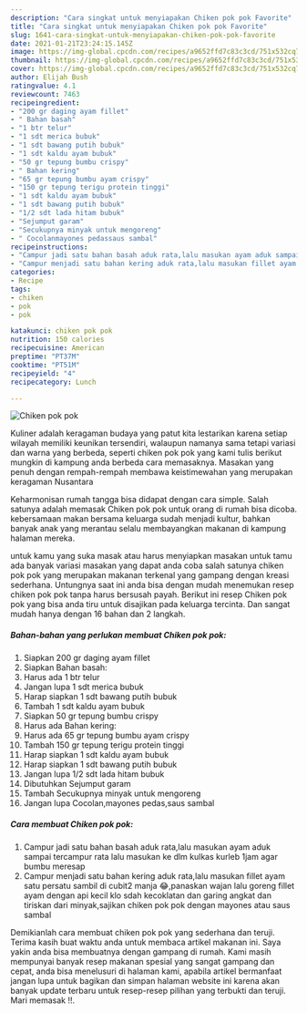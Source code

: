 ```yaml
---
description: "Cara singkat untuk menyiapakan Chiken pok pok Favorite"
title: "Cara singkat untuk menyiapakan Chiken pok pok Favorite"
slug: 1641-cara-singkat-untuk-menyiapakan-chiken-pok-pok-favorite
date: 2021-01-21T23:24:15.145Z
image: https://img-global.cpcdn.com/recipes/a9652ffd7c83c3cd/751x532cq70/chiken-pok-pok-foto-resep-utama.jpg
thumbnail: https://img-global.cpcdn.com/recipes/a9652ffd7c83c3cd/751x532cq70/chiken-pok-pok-foto-resep-utama.jpg
cover: https://img-global.cpcdn.com/recipes/a9652ffd7c83c3cd/751x532cq70/chiken-pok-pok-foto-resep-utama.jpg
author: Elijah Bush
ratingvalue: 4.1
reviewcount: 7463
recipeingredient:
- "200 gr daging ayam fillet"
- " Bahan basah"
- "1 btr telur"
- "1 sdt merica bubuk"
- "1 sdt bawang putih bubuk"
- "1 sdt kaldu ayam bubuk"
- "50 gr tepung bumbu crispy"
- " Bahan kering"
- "65 gr tepung bumbu ayam crispy"
- "150 gr tepung terigu protein tinggi"
- "1 sdt kaldu ayam bubuk"
- "1 sdt bawang putih bubuk"
- "1/2 sdt lada hitam bubuk"
- "Sejumput garam"
- "Secukupnya minyak untuk mengoreng"
- " Cocolanmayones pedassaus sambal"
recipeinstructions:
- "Campur jadi satu bahan basah aduk rata,lalu masukan ayam aduk sampai tercampur rata lalu masukan ke dlm kulkas kurleb 1jam agar bumbu meresap"
- "Campur menjadi satu bahan kering aduk rata,lalu masukan fillet ayam satu persatu sambil di cubit2 manja 😂,panaskan wajan lalu goreng fillet ayam dengan api kecil klo sdah kecoklatan dan garing angkat dan tiriskan dari minyak,sajikan chiken pok pok dengan mayones atau saus sambal"
categories:
- Recipe
tags:
- chiken
- pok
- pok

katakunci: chiken pok pok 
nutrition: 150 calories
recipecuisine: American
preptime: "PT37M"
cooktime: "PT51M"
recipeyield: "4"
recipecategory: Lunch

---
```



![Chiken pok pok](https://img-global.cpcdn.com/recipes/a9652ffd7c83c3cd/751x532cq70/chiken-pok-pok-foto-resep-utama.jpg)

Kuliner adalah keragaman budaya yang patut kita lestarikan karena setiap wilayah memiliki keunikan tersendiri, walaupun namanya sama tetapi variasi dan warna yang berbeda, seperti chiken pok pok yang kami tulis berikut mungkin di kampung anda berbeda cara memasaknya. Masakan yang penuh dengan rempah-rempah membawa keistimewahan yang merupakan keragaman Nusantara

Keharmonisan rumah tangga bisa didapat dengan cara simple. Salah satunya adalah memasak Chiken pok pok untuk orang di rumah bisa dicoba. kebersamaan makan bersama keluarga sudah menjadi kultur, bahkan banyak anak yang merantau selalu membayangkan makanan di kampung halaman mereka.



untuk kamu yang suka masak atau harus menyiapkan masakan untuk tamu ada banyak variasi masakan yang dapat anda coba salah satunya chiken pok pok yang merupakan makanan terkenal yang gampang dengan kreasi sederhana. Untungnya saat ini anda bisa dengan mudah menemukan resep chiken pok pok tanpa harus bersusah payah.
Berikut ini resep Chiken pok pok yang bisa anda tiru untuk disajikan pada keluarga tercinta. Dan sangat mudah hanya dengan 16 bahan dan 2 langkah.


<!--inarticleads1-->

##### Bahan-bahan yang perlukan membuat Chiken pok pok:

1. Siapkan 200 gr daging ayam fillet
1. Siapkan  Bahan basah:
1. Harus ada 1 btr telur
1. Jangan lupa 1 sdt merica bubuk
1. Harap siapkan 1 sdt bawang putih bubuk
1. Tambah 1 sdt kaldu ayam bubuk
1. Siapkan 50 gr tepung bumbu crispy
1. Harus ada  Bahan kering:
1. Harus ada 65 gr tepung bumbu ayam crispy
1. Tambah 150 gr tepung terigu protein tinggi
1. Harap siapkan 1 sdt kaldu ayam bubuk
1. Harap siapkan 1 sdt bawang putih bubuk
1. Jangan lupa 1/2 sdt lada hitam bubuk
1. Dibutuhkan Sejumput garam
1. Tambah Secukupnya minyak untuk mengoreng
1. Jangan lupa  Cocolan,mayones pedas,saus sambal




<!--inarticleads2-->

##### Cara membuat  Chiken pok pok:

1. Campur jadi satu bahan basah aduk rata,lalu masukan ayam aduk sampai tercampur rata lalu masukan ke dlm kulkas kurleb 1jam agar bumbu meresap
1. Campur menjadi satu bahan kering aduk rata,lalu masukan fillet ayam satu persatu sambil di cubit2 manja 😂,panaskan wajan lalu goreng fillet ayam dengan api kecil klo sdah kecoklatan dan garing angkat dan tiriskan dari minyak,sajikan chiken pok pok dengan mayones atau saus sambal




Demikianlah cara membuat chiken pok pok yang sederhana dan teruji. Terima kasih buat waktu anda untuk membaca artikel makanan ini. Saya yakin anda bisa membuatnya dengan gampang di rumah. Kami masih mempunyai banyak resep makanan spesial yang sangat gampang dan cepat, anda bisa menelusuri di halaman kami, apabila artikel bermanfaat jangan lupa untuk bagikan dan simpan halaman website ini karena akan banyak update terbaru untuk resep-resep pilihan yang terbukti dan teruji. Mari memasak !!. 
